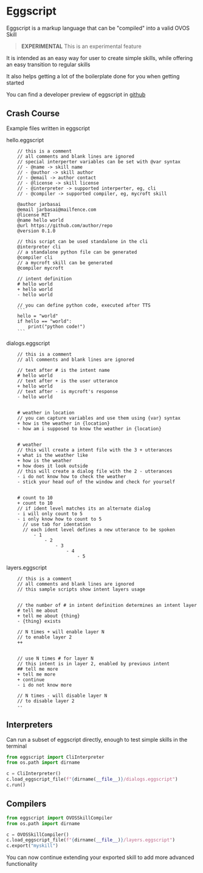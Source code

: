 # Eggscript

Eggscript is a markup language that can be "compiled" into a valid OVOS Skill

> **EXPERIMENTAL** This is an experimental feature

It is intended as an easy way for user to create simple skills, while offering an easy transition to regular skills

It also helps getting a lot of the boilerplate done for you when getting started

You can find a developer preview of eggscript in [github](https://github.com/OpenVoiceOS/eggscript)

## Crash Course

Example files written in eggscript


hello.eggscript

        // this is a comment
        // all comments and blank lines are ignored
        // special interperter variables can be set with @var syntax
        // - @name -> skill name
        // - @author -> skill author
        // - @email -> author contact
        // - @license -> skill license
        // - @interpreter -> supported interperter, eg, cli
        // - @compiler -> supported compiler, eg, mycroft skill
        
        @author jarbasai
        @email jarbasai@mailfence.com
        @license MIT
        @name hello world
        @url https://github.com/author/repo
        @version 0.1.0
        
        // this script can be used standalone in the cli
        @interpreter cli
        // a standalone python file can be generated
        @compiler cli
        // a mycroft skill can be generated
        @compiler mycroft
        
        // intent definition
        # hello world
        + hello world
        - hello world
        
        // you can define python code, executed after TTS
        ```
        hello = "world"
        if hello == "world":
            print("python code!")
        ```


dialogs.eggscript


        // this is a comment
        // all comments and blank lines are ignored
        
        // text after # is the intent name
        # hello world
        // text after + is the user utterance
        + hello world
        // text after - is mycroft's response
        - hello world
        
        
        # weather in location
        // you can capture variables and use them using {var} syntax
        + how is the weather in {location}
        - how am i supposed to know the weather in {location}
        
        
        # weather
        // this will create a intent file with the 3 + utterances
        + what is the weather like
        + how is the weather
        + how does it look outside
        // this will create a dialog file with the 2 - utterances
        - i do not know how to check the weather
        - stick your head ouf of the window and check for yourself
        
        
        # count to 10
        + count to 10
        // if ident level matches its an alternate dialog
        - i will only count to 5
        - i only know how to count to 5
          // use tab for identation
          // each ident level defines a new utterance to be spoken
              - 1
                  - 2
                      - 3
                          - 4
                              - 5
        
        

layers.eggscript


        // this is a comment
        // all comments and blank lines are ignored
        // this sample scripts show intent layers usage
        
        
        // the number of # in intent definition determines an intent layer
        # tell me about
        + tell me about {thing}
        - {thing} exists
        
        // N times + will enable layer N
        // to enable layer 2
        ++
        
        
        // use N times # for layer N
        // this intent is in layer 2, enabled by previous intent
        ## tell me more
        + tell me more
        + continue
        - i do not know more
        
        // N times - will disable layer N
        // to disable layer 2
        --




## Interpreters

Can run a subset of eggscript directly, enough to test simple skills in the terminal

```python
from eggscript import CliInterpreter
from os.path import dirname

c = CliInterpreter()
c.load_eggscript_file(f"{dirname(__file__)}/dialogs.eggscript")
c.run()

```

## Compilers

```python
from eggscript import OVOSSkillCompiler
from os.path import dirname

c = OVOSSkillCompiler()
c.load_eggscript_file(f"{dirname(__file__)}/layers.eggscript")
c.export("myskill")
```

You can now continue extending your exported skill to add more advanced functionality